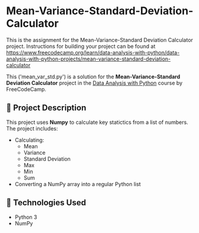 # Mean-Variance-Standard-Deviation-Calculator

This is the assignment for the Mean-Variance-Standard Deviation Calculator project. Instructions for building your project can be found at https://www.freecodecamp.org/learn/data-analysis-with-python/data-analysis-with-python-projects/mean-variance-standard-deviation-calculator

This ('mean_var_std.py') is a solution for the **Mean-Variance-Standard Deviation Calculator** project in the [Data Analysis with Python](https://www.freecodecamp.org/learn/data-analysis-with-python/) course by FreeCodeCamp.

## 📁 Project Description

This project uses **Numpy** to calculate key statictics from a list of numbers. The project includes:
- Calculating:
  - Mean
  - Variance
  - Standard Deviation
  - Max
  - Min
  - Sum
- Converting a NumPy array into a regular Python list

  
## 🧪 Technologies Used

- Python 3
- NumPy

